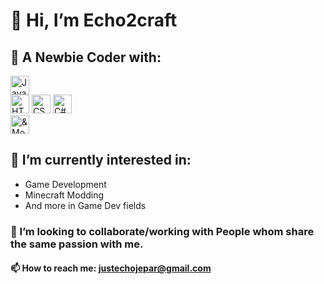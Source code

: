 # 👋 Hi, I’m Echo2craft

## 🌱 A Newbie Coder with:
<p align="left">
<img src="https://img.shields.io/badge/1_Year_or_More-Java-ED8B00?style=for-the-badge&labelColor=282C34" alt="Java Exp Logo" title="Java" height="30"/></br>
<img src="https://img.shields.io/badge/2_Months_or_More-HTML5-D13B3B?style=for-the-badge&labelColor=282C34" alt="HTML5 Exp Logo" title="HTML5" height="30"/>
<img src="https://img.shields.io/badge/CSS3-3590e6?style=for-the-badge" alt="CSS3 Exp Logo" title="CSS3" height="30"/>
<img src="https://img.shields.io/badge/C%23-8835e6?style=for-the-badge" alt="C# Exp Logo" title="C#" height="30"/></br>
<img src="https://img.shields.io/badge/&-Still_Learning_More-e2daeb?style=for-the-badge&labelColor=282C34" alt="& More" title="& More" height="30"/>
</p>

## 👀 I’m currently interested in:
- Game Development
- Minecraft Modding
- And more in Game Dev fields
### 💞️ I’m looking to collaborate/working with People whom share the same passion with me.
#### 📫 How to reach me: justechojepar@gmail.com

<!---
Echo2craft/Echo2craft is a ✨ special ✨ repository because its `README.md` (this file) appears on your GitHub profile.
You can click the Preview link to take a look at your changes.
--->

